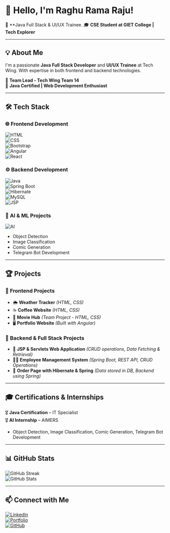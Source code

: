 # 👋 Hello, I'm Raghu Rama Raju!  

🚀 **Java Full Stack & UI/UX Trainee. 
🎓 **CSE Student at GIET College | Tech Explorer**  

---

## 💡 About Me  

I'm a passionate **Java Full Stack Developer** and **UI/UX Trainee** at Tech Wing. With expertise in both frontend and backend technologies.  

💼 **Team Lead - Tech Wing Team 14**  
📌 **Java Certified  | Web Development Enthusiast**  

---

## 🛠 Tech Stack  

### 🌐 **Frontend Development**  
![HTML](https://img.shields.io/badge/HTML5-E34F26?style=for-the-badge&logo=html5&logoColor=white)  
![CSS](https://img.shields.io/badge/CSS3-1572B6?style=for-the-badge&logo=css3&logoColor=white)  
![Bootstrap](https://img.shields.io/badge/Bootstrap-7952B3?style=for-the-badge&logo=bootstrap&logoColor=white)  
![Angular](https://img.shields.io/badge/Angular-DD0031?style=for-the-badge&logo=angular&logoColor=white)  
![React](https://img.shields.io/badge/React-61DAFB?style=for-the-badge&logo=react&logoColor=white)  

### ⚙️ **Backend Development**  
![Java](https://img.shields.io/badge/Java-ED8B00?style=for-the-badge&logo=openjdk&logoColor=white)  
![Spring Boot](https://img.shields.io/badge/Spring%20Boot-6DB33F?style=for-the-badge&logo=springboot&logoColor=white)  
![Hibernate](https://img.shields.io/badge/Hibernate-59666C?style=for-the-badge&logo=hibernate&logoColor=white)  
![MySQL](https://img.shields.io/badge/MySQL-4479A1?style=for-the-badge&logo=mysql&logoColor=white)  
![JSP](https://img.shields.io/badge/JSP-FFA500?style=for-the-badge&logo=java&logoColor=white)  

### 🤖 **AI & ML Projects**  
![AI](https://img.shields.io/badge/Artificial%20Intelligence-FF6F00?style=for-the-badge&logo=ai&logoColor=white)  
- Object Detection  
- Image Classification  
- Comic Generation  
- Telegram Bot Development  

---

## 🏆 Projects  

### 🔹 **Frontend Projects**  
- 🌦️ **Weather Tracker** *(HTML, CSS)*  
- ☕ **Coffee Website** *(HTML, CSS)*  
- 🎥 **Movie Hub** *(Team Project - HTML, CSS)*  
- 🖥️ **Portfolio Website** *(Built with Angular)*  

### 🔹 **Backend & Full Stack Projects**  
- 🔄 **JSP & Servlets Web Application** *(CRUD operations, Data Fetching & Retrieval)*  
- 👨‍💼 **Employee Management System** *(Spring Boot, REST API, CRUD Operations)*  
- 🛒 **Order Page with Hibernate & Spring** *(Data stored in DB, Backend using Spring)*  

---

## 🎓 Certifications & Internships  

🎖️ **Java Certification** – IT Specialist  
🎖️ **AI Internship** – AIMERS  
  - Object Detection, Image Classification, Comic Generation, Telegram Bot Development  

---

## 📊 GitHub Stats  

![GitHub Streak](https://github-readme-streak-stats.herokuapp.com/?user=RaghuRamaRaju7e&theme=dark)  
![GitHub Stats](https://github-readme-stats.vercel.app/api?username=RaghuRamaRaju7&show_icons=true&theme=dark)  

---

## 📫 Connect with Me  

[![LinkedIn](https://img.shields.io/badge/LinkedIn-Profile-blue?style=for-the-badge&logo=linkedin)](https://linkedin.com/in/raghu-rama-raju-indukuri-14b1ab2b2)  
[![Portfolio](https://img.shields.io/badge/Portfolio-Website-orange?style=for-the-badge&logo=google-chrome)](https://portfolio-raghu7.web.app/home)  
[![GitHub](https://img.shields.io/badge/GitHub-Profile-black?style=for-the-badge&logo=github)](https://github.com/RaghuRamaRaju7)  

